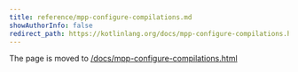 ```yaml
---
title: reference/mpp-configure-compilations.md
showAuthorInfo: false
redirect_path: https://kotlinlang.org/docs/mpp-configure-compilations.html
---
```


The page is moved to [/docs/mpp-configure-compilations.html](/docs/mpp-configure-compilations.html)
